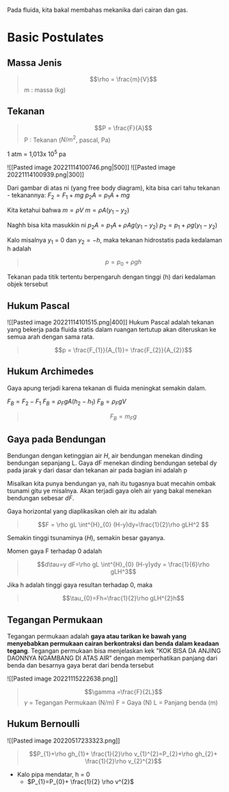 Pada fluida, kita bakal membahas mekanika dari cairan dan gas.

# Basic Postulates
## Massa Jenis

>$$\rho = \frac{m}{V}$$
> m : massa (kg)

## Tekanan
>$$P = \frac{F}{A}$$
> P : Tekanan ($N/m^2$, pascal, Pa)

1 atm = 1,013x $10^5$ pa

![[Pasted image 20221114100746.png|500]]
![[Pasted image 20221114100939.png|300]]

Dari gambar di atas ni (yang free body diagram), kita bisa cari tahu tekanan - tekanannya:
$F_{2}= F_{1}+ mg$
$p_{2}A=p_{1}A + mg$

Kita ketahui bahwa
$m = \rho V$
$m=\rho A(y_{1}-y_{2})$

Naghh bisa kita masukkin ni
$p_{2}A=p_{1}A+\rho A g(y_{1}-y_{2})$
$p_{2}=p_{1}+\rho g (y_{1}-y_{2})$

Kalo misalnya $y_{1}$ = 0 dan $y_{2}=-h$, maka tekanan hidrostatis pada kedalaman h adalah
>$$p = p_{0}+\rho gh$$

Tekanan pada titik tertentu berpengaruh dengan tinggi (h) dari kedalaman objek tersebut

## Hukum Pascal
![[Pasted image 20221114101515.png|400]]
Hukum Pascal adalah tekanan yang bekerja pada fluida statis dalam ruangan tertutup akan diteruskan ke semua arah dengan sama rata.

>$$p = \frac{F_{1}}{A_{1}}= \frac{F_{2}}{A_{2}}$$

## Hukum Archimedes
Gaya apung terjadi karena tekanan di fluida meningkat semakin dalam.

$F_{B}= F_{2}-F_{1}$
$F_{B}=\rho_{F}gA(h_{2}-h_{1})$
$F_{B}=\rho_{F}gV$

>$$F_{B} = m_{F} g$$

## Gaya pada Bendungan
Bendungan dengan ketinggian air $H$, air bendungan menekan dinding bendungan sepanjang L. Gaya dF menekan dinding bendungan setebal dy pada jarak y dari dasar dan tekanan air pada bagian ini adalah p

Misalkan kita punya bendungan ya, nah itu tugasnya buat mecahin ombak tsunami gitu ye misalnya. Akan terjadi gaya oleh air yang bakal menekan bendungan sebesar $dF$. 

Gaya horizontal yang diaplikasikan oleh air itu adalah
>$$F =  \rho gL \int^{H}_{0} (H-y)dy=\frac{1}{2}\rho gLH^2 $$

Semakin tinggi tsunaminya ($H$), semakin besar gayanya.

Momen gaya F terhadap 0 adalah
>$$d\tau=y dF=\rho gL \int^{H}_{0} (H-y)ydy = \frac{1}{6}\rho gLH^3$$

Jika h adalah tinggi gaya resultan terhadap 0, maka
>$$\tau_{0}=Fh=\frac{1}{2}\rho gLH^{2}h$$

## Tegangan Permukaan
Tegangan permukaan adalah **gaya atau tarikan ke bawah yang menyebabkan permukaan cairan berkontraksi dan benda dalam keadaan tegang**. Tegangan permukaan bisa menjelaskan kek "KOK BISA DA ANJING DAONNYA NGAMBANG DI ATAS AIR" dengan memperhatikan panjang dari benda dan besarnya gaya berat dari benda tersebut

![[Pasted image 20221115222638.png]]

>$$\gamma =\frac{F}{2L}$$
> $\gamma$ = Tegangan Permukaan (N/m)
> F = Gaya (N)
> L = Panjang benda (m)




## Hukum Bernoulli
![[Pasted image 20220517233323.png]]

> $$P_{1}+\rho gh_{1}+ \frac{1}{2}\rho v_{1}^{2}=P_{2}+\rho gh_{2}+ \frac{1}{2}\rho v_{2}^{2}$$

- Kalo pipa mendatar, h = 0
	- $P_{1}=P_{0}+ \frac{1}{2} \rho v^{2}$ 

